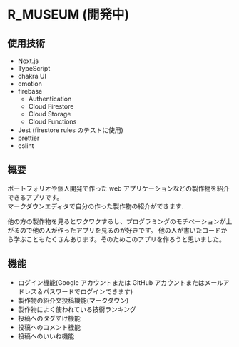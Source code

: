# R_MUSEUM (開発中)

## 使用技術

- Next.js
- TypeScript
- chakra UI
- emotion
- firebase
  - Authentication
  - Cloud Firestore
  - Cloud Storage
  - Cloud Functions
- Jest (firestore rules のテストに使用)
- prettier
- eslint

## 概要

ポートフォリオや個人開発で作った web アプリケーションなどの製作物を紹介できるアプリです。  
マークダウンエディタで自分の作った製作物の紹介ができます.

他の方の製作物を見るとワクワクするし、プログラミングのモチベーションが上がるので他の人が作ったアプリを見るのが好きです。 他の人が書いたコードから学ぶこともたくさんあります。そのためこのアプリを作ろうと思いました。

## 機能

- ログイン機能(Google アカウントまたは GitHub アカウントまたはメールアドレス＆パスワードでログインできます)
- 製作物の紹介文投稿機能(マークダウン)
- 製作物によく使われている技術ランキング
- 投稿へのタグずけ機能
- 投稿へのコメント機能
- 投稿へのいいね機能
